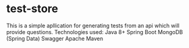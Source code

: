 # test-store
This is a simple apllication for generating tests from an api which will provide questions.
Technologies used:
Java 8+
Spring Boot
MongoDB (Spring Data)
Swagger
Apache Maven
